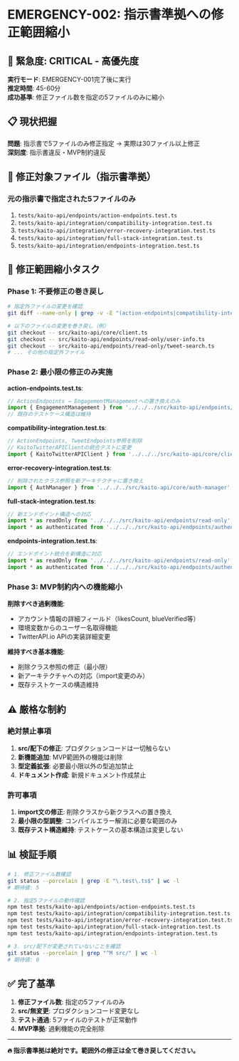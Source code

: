 # EMERGENCY-002: 指示書準拠への修正範囲縮小

## 🚨 **緊急度**: CRITICAL - 高優先度

**実行モード**: EMERGENCY-001完了後に実行  
**推定時間**: 45-60分  
**成功基準**: 修正ファイル数を指定の5ファイルのみに縮小

## 📋 **現状把握**

**問題**: 指示書で5ファイルのみ修正指定 → 実際は30ファイル以上修正  
**深刻度**: 指示書違反・MVP制約違反

## 🔧 **修正対象ファイル（指示書準拠）**

### **元の指示書で指定された5ファイルのみ**

1. `tests/kaito-api/endpoints/action-endpoints.test.ts`
2. `tests/kaito-api/integration/compatibility-integration.test.ts`
3. `tests/kaito-api/integration/error-recovery-integration.test.ts`
4. `tests/kaito-api/integration/full-stack-integration.test.ts`
5. `tests/kaito-api/integration/endpoints-integration.test.ts`

## 📝 **修正範囲縮小タスク**

### **Phase 1: 不要修正の巻き戻し**

```bash
# 指定外ファイルの変更を確認
git diff --name-only | grep -v -E "(action-endpoints|compatibility-integration|error-recovery-integration|full-stack-integration|endpoints-integration)\.test\.ts"

# 以下のファイルの変更を巻き戻し（例）
git checkout -- src/kaito-api/core/client.ts
git checkout -- src/kaito-api/endpoints/read-only/user-info.ts
git checkout -- src/kaito-api/endpoints/read-only/tweet-search.ts
# ... その他の指定外ファイル
```

### **Phase 2: 最小限の修正のみ実施**

**action-endpoints.test.ts**:
```typescript
// ActionEndpoints → EngagementManagementへの置き換えのみ
import { EngagementManagement } from '../../../src/kaito-api/endpoints/authenticated/engagement';
// 既存のテストケース構造は維持
```

**compatibility-integration.test.ts**:
```typescript
// ActionEndpoints, TweetEndpoints参照を削除
// KaitoTwitterAPIClientの統合テストに変更
import { KaitoTwitterAPIClient } from '../../../src/kaito-api/core/client';
```

**error-recovery-integration.test.ts**:
```typescript
// 削除されたクラス参照を新アーキテクチャに置き換え
import { AuthManager } from '../../../src/kaito-api/core/auth-manager';
```

**full-stack-integration.test.ts**:
```typescript
// 新エンドポイント構造への対応
import * as readOnly from '../../../src/kaito-api/endpoints/read-only';
import * as authenticated from '../../../src/kaito-api/endpoints/authenticated';
```

**endpoints-integration.test.ts**:
```typescript
// エンドポイント統合を新構造に対応
import * as readOnly from '../../../src/kaito-api/endpoints/read-only';
import * as authenticated from '../../../src/kaito-api/endpoints/authenticated';
```

### **Phase 3: MVP制約内への機能縮小**

**削除すべき過剰機能**:
- アカウント情報の詳細フィールド（likesCount, blueVerified等）
- 環境変数からのユーザー名取得機能
- TwitterAPI.io APIの実装詳細変更

**維持すべき基本機能**:
- 削除クラス参照の修正（最小限）
- 新アーキテクチャへの対応（import変更のみ）
- 既存テストケースの構造維持

## ⚠️ **厳格な制約**

### **絶対禁止事項**
1. **src/配下の修正**: プロダクションコードは一切触らない
2. **新機能追加**: MVP範囲外の機能は削除
3. **型定義拡張**: 必要最小限以外の型追加禁止
4. **ドキュメント作成**: 新規ドキュメント作成禁止

### **許可事項**
1. **import文の修正**: 削除クラスから新クラスへの置き換え
2. **最小限の型調整**: コンパイルエラー解消に必要な範囲のみ
3. **既存テスト構造維持**: テストケースの基本構造は変更しない

## 📊 **検証手順**

```bash
# 1. 修正ファイル数確認
git status --porcelain | grep -E "\.test\.ts$" | wc -l
# 期待値: 5

# 2. 指定5ファイルの動作確認
npm test tests/kaito-api/endpoints/action-endpoints.test.ts
npm test tests/kaito-api/integration/compatibility-integration.test.ts
npm test tests/kaito-api/integration/error-recovery-integration.test.ts
npm test tests/kaito-api/integration/full-stack-integration.test.ts
npm test tests/kaito-api/integration/endpoints-integration.test.ts

# 3. src/配下が変更されていないことを確認
git status --porcelain | grep "^M src/" | wc -l
# 期待値: 0
```

## ✅ **完了基準**

1. **修正ファイル数**: 指定の5ファイルのみ
2. **src/無変更**: プロダクションコード変更なし
3. **テスト通過**: 5ファイルのテストが正常動作
4. **MVP準拠**: 過剰機能の完全削除

---
**🔥 指示書準拠は絶対です。範囲外の修正は全て巻き戻してください。**